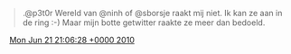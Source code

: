 > \.@p3t0r Wereld van @ninh of @sborsje raakt mij niet\. Ik kan ze aan in de ring :\-\)  Maar mijn botte getwitter raakte ze meer dan bedoeld\.

<img src="../../media/tweet.ico" width="12" /> [Mon Jun 21 21:06:28 +0000 2010](https://twitter.com/DromerDenker/status/16721492751)